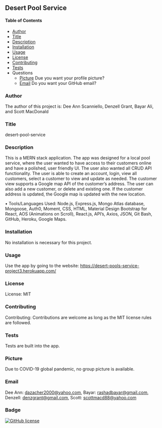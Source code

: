 ## Desert Pool Service

#### Table of Contents

* [Author](#author)
* [Title](#title)
* [Description](#description)
* [Installation](#installation)
* [Usage](#usage)
* [License](#license)
* [Contributing](#contributing)
* [Tests](#tests)
* Questions
    * [Picture](#picture) Due you want your profile picture?
    * [Email](#email) Do you want your GitHub email?

    
### Author

The author of this project is: Dee Ann Scanniello, Denzell Grant, Bayar Ali, and Scott MacDonald

### Title

desert-pool-service

### Description

This is a MERN stack application.  The app was designed for a local pool service, where the user wanted to have access to their customers online and have a polished, user friendly UI.  The user also wanted all CRUD API functionality. The user is able to create an account, login, view all customers, select a customer to view and update as needed. The customer view supports a Google map API of the customer’s address. The user can also add a new customer, or delete and existing one. If the customer address is updated, the Google map is updated with the new location.

•	Tools/Languages Used: Node.js, Express.js, Mongo Atlas database, Mongoose, Auth0, Moment, CSS, HTML, Material Design Bootstrap for React, AOS (Animations on Scroll), React.js, API’s, Axios, JSON, Git Bash, GitHub, Heroku, Google Maps. 


### Installation

No installation is necessary for this project.

### Usage

Use the app by going to the website: https://desert-pools-service-project3.herokuapp.com/

### License

License: MIT

### Contributing

Contributing: Contributions are welcome as long as the MIT license rules are followed.

### Tests

Tests are built into the app.

### Picture

Due to COVID-19 global pandemic, no group picture is available.

### Email

Dee Ann: dazacher2000@yahoo.com, Bayar: rashadbayar@gmail.com, Denzell: denzgrant@gmail.com, Scott: scottmacd88@yahoo.com

### Badge

[![GitHub license](https://img.shields.io/badge/license-MIT-brightgreen.svg)](https://api.github.com/dazacher/README-Generator)